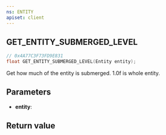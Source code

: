 ```yaml
---
ns: ENTITY
apiset: client
---
```

## GET_ENTITY_SUBMERGED_LEVEL

```c
// 0x4A77C3F73FD9E831
float GET_ENTITY_SUBMERGED_LEVEL(Entity entity);
```

Get how much of the entity is submerged.  1.0f is whole entity.

## Parameters
* **entity**:

## Return value